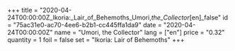 +++
title = "2020-04-24T00:00:00Z_Ikoria:_Lair_of_Behemoths_Umori,_the_Collector_[en]_false"
id = "75ac31e0-ac70-4ee6-b2b1-cc445ffa1da9"
date = "2020-04-24T00:00:00Z"
name = "Umori, the Collector"
lang = ["en"]
price = "0.32"
quantity = 1
foil = false
set = "Ikoria: Lair of Behemoths"
+++
